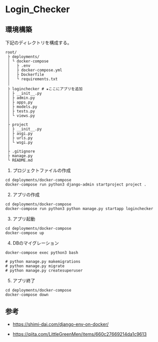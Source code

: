 # Login_Checker

## 環境構築
下記のディレクトリを構成する。
```
root/
 ├ deployments/
 │ └ docker-compose
 │   ├ .env
 │   ├ docker-compose.yml
 │   ├ Dockerfile
 │   └ requirements.txt
 │
 ├ loginchecker # ★ここにアプリを追加
 │ ├ __init__.py
 │ ├ admin.py
 │ ├ apps.py
 │ ├ models.py
 │ ├ tests.py
 │ └ views.py
 │
 ├ project
 │ ├ __init__.py
 │ ├ asgi.py
 │ ├ urls.py
 │ └ wsgi.py
 │
 ├ .gitignore
 ├ manage.py
 └ README.md
```

1. プロジェクトファイルの作成
```
cd deployments/docker-compose
docker-compose run python3 django-admin startproject project .
```

2. アプリの作成
```
cd deployments/docker-compose 
docker-compose run python3 python manage.py startapp loginchecker
```

3. アプリ起動
```
cd deployments/docker-compose 
docker-compose up  
```

4. DBのマイグレーション
```
docker-compose exec python3 bash

# python manage.py makemigrations
# python manage.py migrate
# python manage.py createsuperuser
```

5. アプリ終了
```
cd deployments/docker-compose 
docker-compose down
```

## 参考
 - https://shimi-dai.com/django-env-on-docker/

 - https://qiita.com/LittleGreenMen/items/660c27669214da1c9613
